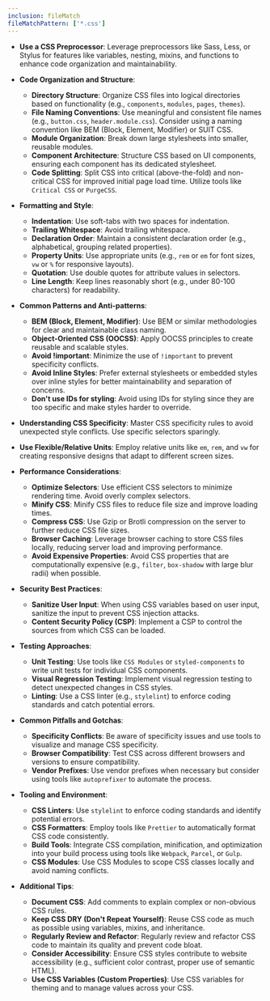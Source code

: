 ```yaml
---
inclusion: fileMatch
fileMatchPattern: ['*.css']
---
```

- **Use a CSS Preprocessor**: Leverage preprocessors like Sass, Less, or Stylus for features like variables, nesting, mixins, and functions to enhance code organization and maintainability.

- **Code Organization and Structure**:

  - **Directory Structure**: Organize CSS files into logical directories based on functionality (e.g., `components`, `modules`, `pages`, `themes`).
  - **File Naming Conventions**: Use meaningful and consistent file names (e.g., `button.css`, `header.module.css`). Consider using a naming convention like BEM (Block, Element, Modifier) or SUIT CSS.
  - **Module Organization**: Break down large stylesheets into smaller, reusable modules.
  - **Component Architecture**: Structure CSS based on UI components, ensuring each component has its dedicated stylesheet.
  - **Code Splitting**: Split CSS into critical (above-the-fold) and non-critical CSS for improved initial page load time. Utilize tools like `Critical CSS` or `PurgeCSS`.

- **Formatting and Style**:

  - **Indentation**: Use soft-tabs with two spaces for indentation.
  - **Trailing Whitespace**: Avoid trailing whitespace.
  - **Declaration Order**: Maintain a consistent declaration order (e.g., alphabetical, grouping related properties).
  - **Property Units**: Use appropriate units (e.g., `rem` or `em` for font sizes, `vw` or `%` for responsive layouts).
  - **Quotation**: Use double quotes for attribute values in selectors.
  - **Line Length**: Keep lines reasonably short (e.g., under 80-100 characters) for readability.

- **Common Patterns and Anti-patterns**:

  - **BEM (Block, Element, Modifier)**: Use BEM or similar methodologies for clear and maintainable class naming.
  - **Object-Oriented CSS (OOCSS)**: Apply OOCSS principles to create reusable and scalable styles.
  - **Avoid !important**: Minimize the use of `!important` to prevent specificity conflicts.
  - **Avoid Inline Styles**: Prefer external stylesheets or embedded styles over inline styles for better maintainability and separation of concerns.
  - **Don't use IDs for styling**: Avoid using IDs for styling since they are too specific and make styles harder to override.

- **Understanding CSS Specificity**: Master CSS specificity rules to avoid unexpected style conflicts. Use specific selectors sparingly.

- **Use Flexible/Relative Units**: Employ relative units like `em`, `rem`, and `vw` for creating responsive designs that adapt to different screen sizes.

- **Performance Considerations**:

  - **Optimize Selectors**: Use efficient CSS selectors to minimize rendering time. Avoid overly complex selectors.
  - **Minify CSS**: Minify CSS files to reduce file size and improve loading times.
  - **Compress CSS**: Use Gzip or Brotli compression on the server to further reduce CSS file sizes.
  - **Browser Caching**: Leverage browser caching to store CSS files locally, reducing server load and improving performance.
  - **Avoid Expensive Properties**: Avoid CSS properties that are computationally expensive (e.g., `filter`, `box-shadow` with large blur radii) when possible.

- **Security Best Practices**:

  - **Sanitize User Input**: When using CSS variables based on user input, sanitize the input to prevent CSS injection attacks.
  - **Content Security Policy (CSP)**: Implement a CSP to control the sources from which CSS can be loaded.

- **Testing Approaches**:

  - **Unit Testing**: Use tools like `CSS Modules` or `styled-components` to write unit tests for individual CSS components.
  - **Visual Regression Testing**: Implement visual regression testing to detect unexpected changes in CSS styles.
  - **Linting**: Use a CSS linter (e.g., `stylelint`) to enforce coding standards and catch potential errors.

- **Common Pitfalls and Gotchas**:

  - **Specificity Conflicts**: Be aware of specificity issues and use tools to visualize and manage CSS specificity.
  - **Browser Compatibility**: Test CSS across different browsers and versions to ensure compatibility.
  - **Vendor Prefixes**: Use vendor prefixes when necessary but consider using tools like `autoprefixer` to automate the process.

- **Tooling and Environment**:

  - **CSS Linters**: Use `stylelint` to enforce coding standards and identify potential errors.
  - **CSS Formatters**: Employ tools like `Prettier` to automatically format CSS code consistently.
  - **Build Tools**: Integrate CSS compilation, minification, and optimization into your build process using tools like `Webpack`, `Parcel`, or `Gulp`.
  - **CSS Modules**: Use CSS Modules to scope CSS classes locally and avoid naming conflicts.

- **Additional Tips**:

  - **Document CSS**: Add comments to explain complex or non-obvious CSS rules.
  - **Keep CSS DRY (Don't Repeat Yourself)**: Reuse CSS code as much as possible using variables, mixins, and inheritance.
  - **Regularly Review and Refactor**: Regularly review and refactor CSS code to maintain its quality and prevent code bloat.
  - **Consider Accessibility**: Ensure CSS styles contribute to website accessibility (e.g., sufficient color contrast, proper use of semantic HTML).
  - **Use CSS Variables (Custom Properties)**: Use CSS variables for theming and to manage values across your CSS.
